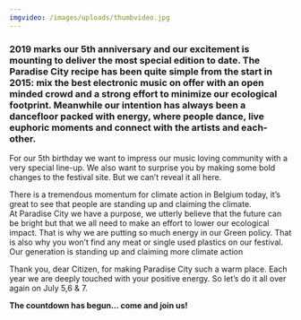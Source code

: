```yaml
---
imgvideo: /images/uploads/thumbvideo.jpg
---
```

<h3 class="section-heading">2019 marks our 5th anniversary and our excitement is mounting to deliver the most special edition to date. The Paradise City recipe has been quite simple from the start in 2015: mix the best electronic music on offer with an open minded crowd and a strong effort to minimize our ecological footprint. Meanwhile our intention has always been a dancefloor packed with energy, where people dance, live euphoric moments and connect with the artists and each-other.</h3>

For our 5th birthday we want to impress our music loving
community with a very special line-up. We also want to surprise
you by making some bold changes to the festival site. But we
can’t reveal it all here.

There is a tremendous momentum for climate action in Belgium today,
it’s great to see that people are standing up and claiming the climate.\
At Paradise City we have a purpose, we utterly believe that the
future can be bright but that we all need to make an effort to lower
our ecological impact. That is why we are putting so much energy in our Green policy.
That is also why you won’t find any meat or single used plastics on our festival.
Our generation is standing up and claiming more climate action

Thank you, dear Citizen, for making Paradise City such a warm
place. Each year we are deeply touched with your positive energy.
So let’s do it all over again on July 5,6 & 7.

**The countdown has begun… come and join us!**
